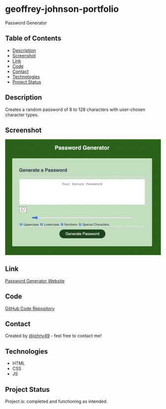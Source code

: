 # geoffrey-johnson-portfolio
Password Generator

## Table of Contents
* [Description](#description)
* [Screenshot](#screenshot)
* [Link](#link)
* [Code](#code)
* [Contact](#contact)
* [Technologies](#technologies)
* [Project Status](#project-status)

## Description 
Creates a random password of 8 to 128 characters with user-chosen character types.

## Screenshot
![Screenshot of portfolio webpage](./assets/images/readme-screenshot.png)


## Link
[Password Generator Website](https://johny49.github.io/password-generator)


## Code
[GitHub Code Repository](https://github.com/Johny49/password-generator)


## Contact 
Created by [@johny49](https://github.com/Johny49/) - feel free to contact me!


## Technologies
- HTML
- CSS
- JS

## Project Status
Project is: completed and functioning as intended.
